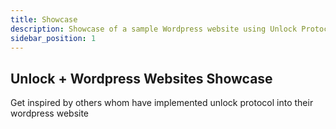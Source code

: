 ```yaml
---
title: Showcase
description: Showcase of a sample Wordpress website using Unlock Protocol integration.
sidebar_position: 1
---
```


## Unlock + Wordpress Websites Showcase

Get inspired by others whom have implemented unlock protocol into their wordpress website